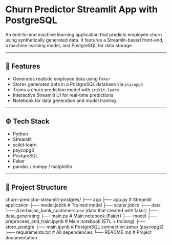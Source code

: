# Churn Predictor Streamlit App with PostgreSQL

An end-to-end machine learning application that predicts employee churn using synthetically generated data. It features a Streamlit-based front-end, a machine learning model, and PostgreSQL for data storage.

---

## 🧩 Features

- Generates realistic employee data using `Faker`
- Stores generated data in a PostgreSQL database via `psycopg3`
- Trains a churn prediction model with `scikit-learn`
- Interactive Streamlit UI for real-time predictions
- Notebook for data generation and model training

---

## ⚙️ Tech Stack

- Python
- Streamlit
- scikit-learn
- psycopg3
- PostgreSQL
- Faker
- pandas / numpy / matplotlib

---

## 📂 Project Structure

churn-predictor-streamlit-postgres/
├── app
  ├── app.py # Streamlit application
  ├── model.joblib # Trained model
  ├── scaler.joblib
├── data
  ├── Azerbaijan_bank_customers.csv (data that created with faker)
├── data_generating
  ├── main.py  # Main notebook (Faker) 
├── model
  ├── preprocess_and_train.ipynb # Main notebook (ETL + training)
├── store_postgre
  ├── main.ipynb # PostgreSQL connection setup (psycopg2)  
├── requirements.txt # All dependencies
└──  README.md # Project documentation


